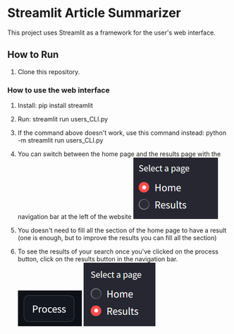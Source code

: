 # Streamlit Article Summarizer

This project uses Streamlit as a framework for the user's web interface.

## How to Run
1. Clone this repository.

### How to use the web interface

1. Install: pip install streamlit
2. Run: streamlit run users_CLI.py
3. If the command above doesn't work, use this command instead: python -m streamlit run users_CLI.py 
4. You can switch between the home page and the results page with the navigation bar at the left of the website
![App Screenshot](./img_/navBar_home.png)

5. You doesn't need to fill all the section of the home page to have a result (one is enough, but to improve the results you can fill all the section)

6. To see the results of your search once you've clicked on the process button, click on the results button in the navigation bar.
![App Screenshot](./img_/Process.png)
![App Screenshot](./img_/navBar_results.png)